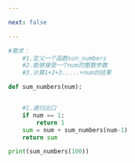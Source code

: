 ```yaml
---

next: false

---
```




<BlogInfo id="904"/>

```python
#需求：
    #1.定义一个函数sun_numbers
    #2.能够接受一个num的整数参数
    #3.计算1+2+3.....+num的结果

def sum_numbers(num):


    #1.递归出口
    if num == 1:
        return 1
    sum = num + sum_numbers(num-1)
    return sum

print(sum_numbers(100))


```



<ActionBox />
